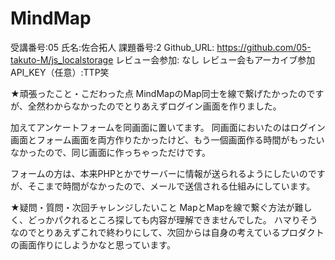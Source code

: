 # MindMap
受講番号:05
氏名:佐合拓人
課題番号:2
Github_URL: https://github.com/05-takuto-M/js_localstorage
レビュー会参加: なし レビュー会もアーカイブ参加
API_KEY（任意）:TTP笑

★頑張ったこと・こだわった点
MindMapのMap同士を線で繋げたかったのですが、全然わからなかったのでとりあえずログイン画面を作りました。

加えてアンケートフォームを同画面に置いてます。
同画面においたのはログイン画面とフォーム画面を両方作りたかったけど、もう一個画面作る時間がもったいなかったので、同じ画面に作っちゃっただけです。

フォームの方は、本来PHPとかでサーバーに情報が送られるようにしたいのですが、そこまで時間がなかったので、メールで送信される仕組みにしています。

★疑問・質問・次回チャレンジしたいこと
MapとMapを線で繋ぐ方法が難しく、どっかパクれるところ探しても内容が理解できませんでした。
ハマりそうなのでとりあえずこれで終わりにして、次回からは自身の考えているプロダクトの画面作りにしようかなと思っています。
